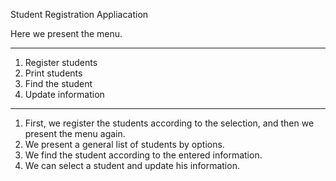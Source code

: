 Student Registration Appliacation

Here we present the menu.

-----------------------
1. Register students
2. Print students
3. Find the student
4. Update information
-----------------

1) First, we register the students according to the selection, and then we present the menu again.
2) We present a general list of students by options.
3) We find the student according to the entered information.
4) We can select a student and update his information.
